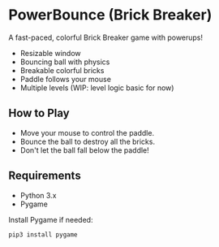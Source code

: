 # PowerBounce (Brick Breaker)

A fast-paced, colorful Brick Breaker game with powerups!

- Resizable window
- Bouncing ball with physics
- Breakable colorful bricks
- Paddle follows your mouse
- Multiple levels (WIP: level logic basic for now)

## How to Play
- Move your mouse to control the paddle.
- Bounce the ball to destroy all the bricks.
- Don't let the ball fall below the paddle!

## Requirements
- Python 3.x
- Pygame

Install Pygame if needed:
```bash
pip3 install pygame
